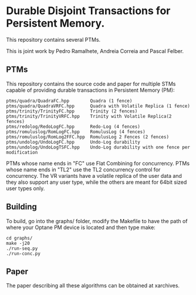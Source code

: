 # Durable Disjoint Transactions for Persistent Memory.

This repository contains several PTMs.

This is joint work by Pedro Ramalhete, Andreia Correia and Pascal Felber.

## PTMs
This repository contains the source code and paper for multiple STMs capable of providing durable transactions in Persistent Memory (PM):

    ptms/quadra/QuadraFC.hpp        Quadra (1 fence)
    ptms/quadra/QuadraVRFC.hpp      Quadra with Volatile Replica (1 fence)
    ptms/trinity/TrinityFC.hpp      Trinity (2 fences)
    ptms/trinity/TrinityVRFC.hpp    Trinity with Volatile Replica(2 fences)
    ptms/redolog/RedoLogFC.hpp      Redo-Log (4 fences)
    ptms/romuluslog/RomLogFC.hpp    RomulusLog (4 fences)
    ptms/romuluslog/RomLog2FFC.hpp  RomulusLog 2 Fences (2 fences)
    ptms/undolog/UndoLogFC.hpp      Undo-Log durability
    ptms/undolog/UndoLogTSFC.hpp    Undo-Log durability with one fence per modification
    
PTMs whose name ends in "FC" use Flat Combining for concurrency. PTMs whose name ends in "TL2" use the TL2 concurrency control for concurrency.
The VR variants have a volatile replica of the user data and they also support any user type, while the others are meant for 64bit sized user types only.

## Building
To build, go into the graphs/ folder, modify the Makefile to have the path of where your Optane PM device is located and then type make:
    
    cd graphs/
    make -j20
	./run-seq.py
	./run-conc.py


## Paper
The paper describing all these algorithms can be obtained at xarchives.